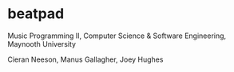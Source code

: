 # beatpad
Music Programming II, Computer Science &amp; Software Engineering, Maynooth University

Cieran Neeson, Manus Gallagher, Joey Hughes
